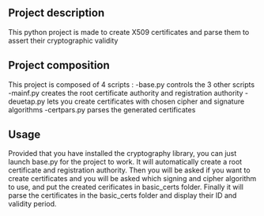 ## Project description
This python project is made to create X509 certificates and parse them to assert their cryptographic validity


## Project composition
This project is composed of 4 scripts :
-base.py controls the 3 other scripts
-mainf.py creates the root certificate authority and registration authority
-deuetap.py lets you create certificates with chosen cipher and signature algorithms
-certpars.py parses the generated certificates

## Usage
Provided that you have installed the cryptography library, you can just launch base.py for the project to work.
It will automatically create a root certificate and registration authority.
Then you will be asked if you want to create certificates and you will be asked which signing and cipher algorithm to use, and put the created cerificates in basic_certs folder.
Finally it will parse the certificates in the basic_certs folder and display their ID and validity period. 